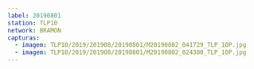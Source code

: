 ```yaml
---
label: 20190801
station: TLP10
network: BRAMON
capturas:
  - imagem: TLP10/2019/201908/20190801/M20190802_041729_TLP_10P.jpg
  - imagem: TLP10/2019/201908/20190801/M20190802_024300_TLP_10P.jpg
---
```

